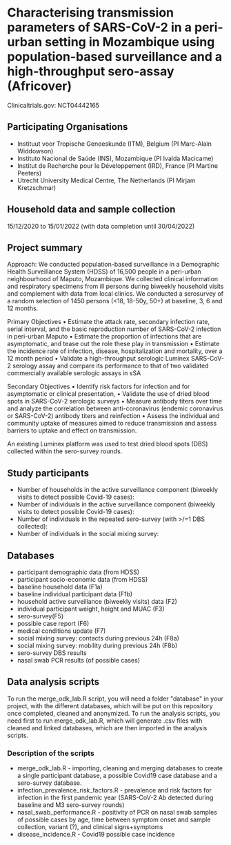 # Characterising transmission parameters of SARS-CoV-2 in a peri-urban setting in Mozambique using population-based surveillance and a high-throughput sero-assay (Africover)

Clinicaltrials.gov: NCT04442165

## Participating Organisations
- Instituut voor Tropische Geneeskunde (ITM), Belgium (PI Marc-Alain Widdowson)
- Instituto Nacional de Saúde (INS), Mozambique (PI Ivalda Macicame)
- Institut de Recherche pour le Développement (IRD), France (PI Martine Peeters)
- Utrecht University Medical Centre, The Netherlands (PI Mirjam Kretzschmar) 

## Household data and sample collection
15/12/2020 to 15/01/2022 (with data completion until 30/04/2022)

## Project summary
Approach: We conducted population-based surveillance in a Demographic Health Surveillance System (HDSS) of 16,500 people in a peri-urban neighbourhood of Maputo, Mozambique. We collected clinical information and respiratory specimens from ill persons during biweekly household visits and complement with data from local clinics.  We conducted a serosurvey of a random selection of 1450 persons (<18, 18-50y, 50+) at baseline, 3, 6 and 12 months. 

Primary Objectives
•	Estimate the attack rate, secondary infection rate, serial interval, and the basic reproduction number of SARS-CoV-2 infection in peri-urban Maputo
•	Estimate the proportion of infections that are asymptomatic, and tease out the role these play in transmission
•	Estimate the incidence rate of infection, disease, hospitalization and mortality, over a 12 month period
•	Validate a high-throughput serologic Luminex SARS-CoV-2 serology assay and compare its performance to that of  two validated commercially available serologic assays in sSA

Secondary Objectives
•	Identify risk factors for infection and for asymptomatic or clinical presentation,
•	Validate the use of dried blood spots in SARS-CoV-2 serologic surveys
•	Measure antibody titers over time and analyze the correlation between anti-coronavirus (endemic coronavirus or SARS-CoV-2) antibody titers and reinfection 
•	Assess the individual and community uptake of measures aimed to reduce transmission and assess barriers to uptake and effect on transmission.

An existing Luminex platform was used to test dried blood spots (DBS) collected within the sero-survey rounds.

## Study participants
- Number of households in the active surveillance component (biweekly visits to detect possible Covid-19 cases): 
- Number of individuals in the active surveillance component (biweekly visits to detect possible Covid-19 cases): 
- Number of individuals in the repeated sero-survey (with >/=1 DBS collected):
- Number of individuals in the social mixing survey:

## Databases
- participant demographic data (from HDSS)
- participant socio-economic data (from HDSS)
- baseline household data (F1a)
- baseline individual participant data (F1b)
- household active surveillance (biweekly visits) data (F2)
- individual participant weight, height and MUAC (F3)
- sero-survey(F5)
- possible case report (F6)
- medical conditions update (F7) 
- social mixing survey: contacts during previous 24h (F8a)
- social mixing survey: mobility during previous 24h (F8b)
- sero-survey DBS results
- nasal swab PCR results (of possible cases) 

## Data analysis scripts
To run the merge_odk_lab.R script, you will need a folder "database" in your project, with the different databases, which will be put on this repository once completed, cleaned and anonymized.
To run the analysis scripts, you need first to run merge_odk_lab.R, which will generate .csv files with cleaned and linked databases, which are then imported in the analysis scripts.

### Description of the scripts
- merge_odk_lab.R - importing, cleaning and merging databases to create a single participant database, a possible Covid19 case database and a sero-survey database.
- infection_prevalence_risk_factors.R - prevalence and risk factors for infection in the first pandemic year (SARS-CoV-2 Ab detected during baseline and M3 sero-survey rounds)
- nasal_swab_performance.R - positivity of PCR on nasal swab samples of possible cases by age, time between symptom onset and sample collection, variant (?), and clinical signs+symptoms
- disease_incidence.R - Covid19 possible case incidence 
